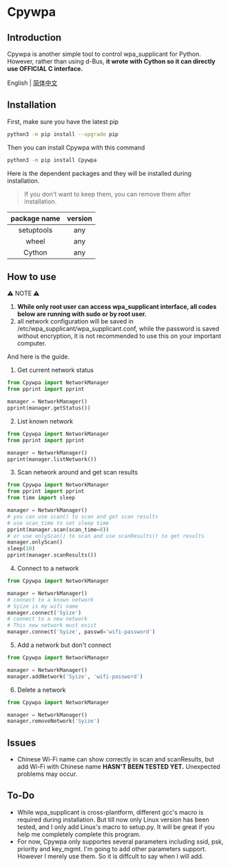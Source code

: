 # Cpywpa

## Introduction

Cpywpa is another simple tool to control wpa_supplicant for Python. However, rather than using d-Bus, **it wrote with Cython so it can directly use OFFICIAL C interface.**

English | [简体中文](README_CN.md)

## Installation

First, make sure you have the latest pip

```bash
python3 -m pip install --upgrade pip
```

Then you can install Cpywpa with this command

```bash
python3 -m pip install Cpywpa
```

Here is the dependent packages and they will be installed during installation.

> If you don't want to keep them, you can remove them after installation.

| package name | version |
| :----------: | :-----: |
|  setuptools  |   any   |
|    wheel     |   any   |
|    Cython    |   any   |

## How to use

⚠ NOTE ⚠

1. **While only root user can access wpa_supplicant interface, all codes below are running with sudo or by root user.**
2. all network configuration will be saved in /etc/wpa_supplicant/wpa_supplicant.conf, while the password is saved without encryption, it is not recommended to use this on your important computer.

And here is the guide.

1. Get current network status

```python
from Cpywpa import NetworkManager
from pprint import pprint

manager = NetworkManager()
pprint(manager.getStatus())
```

2. List known network
```python
from Cpywpa import NetworkManager
from pprint import pprint

manager = NetworkManager()
pprint(manager.listNetwork())
```
3. Scan network around and get scan results

```python
from Cpywpa import NetworkManager
from pprint import pprint
from time import sleep

manager = NetworkManager()
# you can use scan() to scan and get scan results
# use scan_time to set sleep time
pprint(manager.scan(scan_time=8))
# or use onlyScan() to scan and use scanResults() to get results
manager.onlyScan()
sleep(10)
pprint(manager.scanResults())
```

4. Connect to a network

```python
from Cpywpa import NetworkManager

manager = NetworkManager()
# connect to a known network
# Syize is my wifi name
manager.connect('Syize')
# connect to a new network
# This new network must exist
manager.connect('Syize', passwd='wifi-password')
```

5. Add a network but don't connect

```python
from Cpywpa import NetworkManager

manager = NetworkManager()
manager.addNetwork('Syize', 'wifi-password')
```

6. Delete a network

```python
from Cpywpa import NetworkManager

manager = NetworkManager()
manager.removeNetwork('Syize')
```

## Issues

- Chinese Wi-Fi name can show correctly in scan and scanResults, but add Wi-Fi with Chinese name **HASN'T BEEN TESTED YET.** Unexpected problems may occur.

## To-Do

- While wpa_supplicant is cross-plantform, different gcc's macro is required during installation. But till now only Linux version has been tested, and I only add Linux's macro to setup.py. It will be great if you help me completely complete this program.
- For now, Cpywpa only supportes several parameters including ssid, psk, priority and key_mgmt. I'm going to add other parameters support. However I merely use them. So it is diffcult to say when I will add.